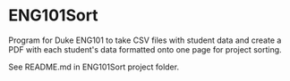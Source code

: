 # ENG101Sort
Program for Duke ENG101 to take CSV files with student data and create a PDF with each student's data formatted onto one page for project sorting.

See README.md in ENG101Sort project folder.
